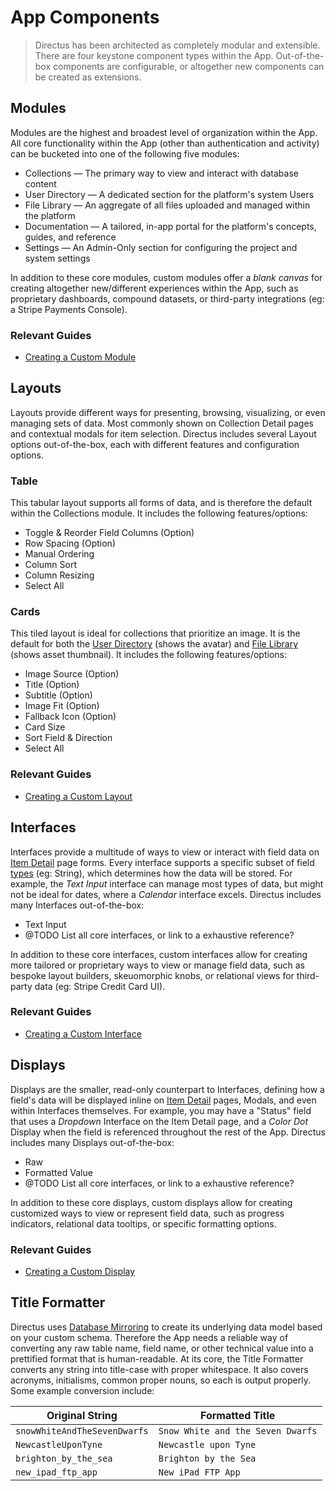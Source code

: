 # App Components

> Directus has been architected as completely modular and extensible. There are four keystone
> component types within the App. Out-of-the-box components are configurable, or altogether new
> components can be created as extensions.

## Modules

Modules are the highest and broadest level of organization within the App. All core functionality
within the App (other than authentication and activity) can be bucketed into one of the following
five modules:

-   Collections — The primary way to view and interact with database content
-   User Directory — A dedicated section for the platform's system Users
-   File Library — An aggregate of all files uploaded and managed within the platform
-   Documentation — A tailored, in-app portal for the platform's concepts, guides, and reference
-   Settings — An Admin-Only section for configuring the project and system settings

In addition to these core modules, custom modules offer a _blank canvas_ for creating altogether
new/different experiences within the App, such as proprietary dashboards, compound datasets, or
third-party integrations (eg: a Stripe Payments Console).

### Relevant Guides

-   [Creating a Custom Module](/guides/extensions/modules)

## Layouts

Layouts provide different ways for presenting, browsing, visualizing, or even managing sets of data.
Most commonly shown on Collection Detail pages and contextual modals for item selection. Directus
includes several Layout options out-of-the-box, each with different features and configuration
options.

### Table

This tabular layout supports all forms of data, and is therefore the default within the Collections
module. It includes the following features/options:

-   Toggle & Reorder Field Columns (Option)
-   Row Spacing (Option)
-   Manual Ordering
-   Column Sort
-   Column Resizing
-   Select All

### Cards

This tiled layout is ideal for collections that prioritize an image. It is the default for both the
[User Directory](/guides/users) (shows the avatar) and [File Library](/guides/files) (shows asset
thumbnail). It includes the following features/options:

-   Image Source (Option)
-   Title (Option)
-   Subtitle (Option)
-   Image Fit (Option)
-   Fallback Icon (Option)
-   Card Size
-   Sort Field & Direction
-   Select All

<!-- ### Calendar

This temporal layout is ideal for collections that prioritize a date and/or time. It is the default for the [Activity Page](#). It includes the following features/options:

* @TODO

In addition to these core layouts, custom layouts allow for creating more tailored or proprietary ways to experience data within the App, such as charts, seating charts, or Maps. -->

### Relevant Guides

-   [Creating a Custom Layout](/guides/extensions/layouts)

## Interfaces

Interfaces provide a multitude of ways to view or interact with field data on
[Item Detail](/concepts/app-overview#item-detail) page forms. Every interface supports a specific
subset of field [types](/reference/field-types) (eg: String), which determines how the data will be
stored. For example, the _Text Input_ interface can manage most types of data, but might not be
ideal for dates, where a _Calendar_ interface excels. Directus includes many Interfaces
out-of-the-box:

-   Text Input
-   @TODO List all core interfaces, or link to a exhaustive reference?

In addition to these core interfaces, custom interfaces allow for creating more tailored or
proprietary ways to view or manage field data, such as bespoke layout builders, skeuomorphic knobs,
or relational views for third-party data (eg: Stripe Credit Card UI).

### Relevant Guides

-   [Creating a Custom Interface](#)

## Displays

Displays are the smaller, read-only counterpart to Interfaces, defining how a field's data will be
displayed inline on [Item Detail](/concepts/app-overview#item-detail) pages, Modals, and even within
Interfaces themselves. For example, you may have a "Status" field that uses a _Dropdown_ Interface
on the Item Detail page, and a _Color Dot_ Display when the field is referenced throughout the rest
of the App. Directus includes many Displays out-of-the-box:

-   Raw
-   Formatted Value
-   @TODO List all core interfaces, or link to a exhaustive reference?

In addition to these core displays, custom displays allow for creating customized ways to view or
represent field data, such as progress indicators, relational data tooltips, or specific formatting
options.

### Relevant Guides

-   [Creating a Custom Display](/guides/extensions/displays)

## Title Formatter

Directus uses [Database Mirroring](/concepts/platform-overview) to create its underlying data model
based on your custom schema. Therefore the App needs a reliable way of converting any raw table
name, field name, or other technical value into a prettified format that is human-readable. At its
core, the Title Formatter converts any string into title-case with proper whitespace. It also covers
acronyms, initialisms, common proper nouns, so each is output properly. Some example conversion
include:

| Original String              | Formatted Title                   |
| ---------------------------- | --------------------------------- |
| `snowWhiteAndTheSevenDwarfs` | `Snow White and the Seven Dwarfs` |
| `NewcastleUponTyne`          | `Newcastle upon Tyne`             |
| `brighton_by_the_sea`        | `Brighton by the Sea`             |
| `new_ipad_ftp_app`           | `New iPad FTP App`                |
